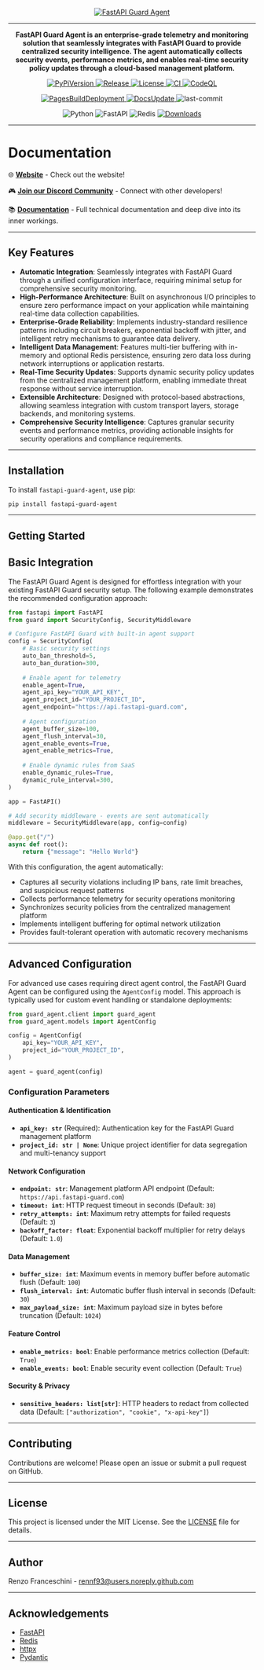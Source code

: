 <p align="center">
    <a href="https://rennf93.github.io/fastapi-guard-agent/latest/">
        <img src="https://rennf93.github.io/fastapi-guard-agent/latest/assets/big_logo.svg" alt="FastAPI Guard Agent">
    </a>
</p>

---

<p align="center">
    <strong>FastAPI Guard Agent is an enterprise-grade telemetry and monitoring solution that seamlessly integrates with FastAPI Guard to provide centralized security intelligence. The agent automatically collects security events, performance metrics, and enables real-time security policy updates through a cloud-based management platform.</strong>
</p>

<p align="center">
    <a href="https://badge.fury.io/py/fastapi-guard-agent">
        <img src="https://badge.fury.io/py/fastapi-guard-agent.svg?cache=none&icon=si%3Apython&icon_color=%23008cb4" alt="PyPiVersion">
    </a>
    <a href="https://github.com/rennf93/fastapi-guard-agent/actions/workflows/release.yml">
        <img src="https://github.com/rennf93/fastapi-guard-agent/actions/workflows/release.yml/badge.svg" alt="Release">
    </a>
    <a href="https://opensource.org/licenses/MIT">
        <img src="https://img.shields.io/badge/License-MIT-yellow.svg" alt="License">
    </a>
    <a href="https://github.com/rennf93/fastapi-guard-agent/actions/workflows/ci.yml">
        <img src="https://github.com/rennf93/fastapi-guard-agent/actions/workflows/ci.yml/badge.svg" alt="CI">
    </a>
    <a href="https://github.com/rennf93/fastapi-guard-agent/actions/workflows/code-ql.yml">
        <img src="https://github.com/rennf93/fastapi-guard-agent/actions/workflows/code-ql.yml/badge.svg" alt="CodeQL">
    </a>
</p>

<p align="center">
    <a href="https://github.com/rennf93/fastapi-guard-agent/actions/workflows/pages/pages-build-deployment">
        <img src="https://github.com/rennf93/fastapi-guard-agent/actions/workflows/pages/pages-build-deployment/badge.svg?branch=gh-pages" alt="PagesBuildDeployment">
    </a>
    <a href="https://github.com/rennf93/fastapi-guard-agent/actions/workflows/docs.yml">
        <img src="https://github.com/rennf93/fastapi-guard-agent/actions/workflows/docs.yml/badge.svg" alt="DocsUpdate">
    </a>
    <img src="https://img.shields.io/github/last-commit/rennf93/fastapi-guard-agent?style=flat&amp;logo=git&amp;logoColor=white&amp;color=0080ff" alt="last-commit">
</p>

<p align="center">
    <img src="https://img.shields.io/badge/Python-3776AB.svg?style=flat&amp;logo=Python&amp;logoColor=white" alt="Python">
    <img src="https://img.shields.io/badge/FastAPI-009688.svg?style=flat&amp;logo=FastAPI&amp;logoColor=white" alt="FastAPI">
    <img src="https://img.shields.io/badge/Redis-FF4438.svg?style=flat&amp;logo=Redis&amp;logoColor=white" alt="Redis">
    <a href="https://pepy.tech/project/fastapi-guard-agent">
        <img src="https://pepy.tech/badge/fastapi-guard-agent" alt="Downloads">
    </a>
</p>

---

Documentation
=============

🌐 **[Website](https://fastapi-guard.com)** - Check out the website!

🎮 **[Join our Discord Community](https://discord.gg/ZW7ZJbjMkK)** - Connect with other developers!

📚 **[Documentation](https://rennf93.github.io/fastapi-guard-agent)** - Full technical documentation and deep dive into its inner workings.

---

Key Features
------------

-   **Automatic Integration**: Seamlessly integrates with FastAPI Guard through a unified configuration interface, requiring minimal setup for comprehensive security monitoring.
-   **High-Performance Architecture**: Built on asynchronous I/O principles to ensure zero performance impact on your application while maintaining real-time data collection capabilities.
-   **Enterprise-Grade Reliability**: Implements industry-standard resilience patterns including circuit breakers, exponential backoff with jitter, and intelligent retry mechanisms to guarantee data delivery.
-   **Intelligent Data Management**: Features multi-tier buffering with in-memory and optional Redis persistence, ensuring zero data loss during network interruptions or application restarts.
-   **Real-Time Security Updates**: Supports dynamic security policy updates from the centralized management platform, enabling immediate threat response without service interruption.
-   **Extensible Architecture**: Designed with protocol-based abstractions, allowing seamless integration with custom transport layers, storage backends, and monitoring systems.
-   **Comprehensive Security Intelligence**: Captures granular security events and performance metrics, providing actionable insights for security operations and compliance requirements.

---

Installation
------------

To install `fastapi-guard-agent`, use pip:

```bash
pip install fastapi-guard-agent
```

---

Getting Started
---------------

Basic Integration
-----------------

The FastAPI Guard Agent is designed for effortless integration with your existing FastAPI Guard security setup. The following example demonstrates the recommended configuration approach:

```python
from fastapi import FastAPI
from guard import SecurityConfig, SecurityMiddleware

# Configure FastAPI Guard with built-in agent support
config = SecurityConfig(
    # Basic security settings
    auto_ban_threshold=5,
    auto_ban_duration=300,
    
    # Enable agent for telemetry
    enable_agent=True,
    agent_api_key="YOUR_API_KEY",
    agent_project_id="YOUR_PROJECT_ID",
    agent_endpoint="https://api.fastapi-guard.com",
    
    # Agent configuration
    agent_buffer_size=100,
    agent_flush_interval=30,
    agent_enable_events=True,
    agent_enable_metrics=True,
    
    # Enable dynamic rules from SaaS
    enable_dynamic_rules=True,
    dynamic_rule_interval=300,
)

app = FastAPI()

# Add security middleware - events are sent automatically
middleware = SecurityMiddleware(app, config=config)

@app.get("/")
async def root():
    return {"message": "Hello World"}
```

With this configuration, the agent automatically:
- Captures all security violations including IP bans, rate limit breaches, and suspicious request patterns
- Collects performance telemetry for security operations monitoring
- Synchronizes security policies from the centralized management platform
- Implements intelligent buffering for optimal network utilization
- Provides fault-tolerant operation with automatic recovery mechanisms

---

Advanced Configuration
----------------------

For advanced use cases requiring direct agent control, the FastAPI Guard Agent can be configured using the `AgentConfig` model. This approach is typically used for custom event handling or standalone deployments:

```python
from guard_agent.client import guard_agent
from guard_agent.models import AgentConfig

config = AgentConfig(
    api_key="YOUR_API_KEY",
    project_id="YOUR_PROJECT_ID",
)

agent = guard_agent(config)
```

### Configuration Parameters

#### Authentication & Identification
-   **`api_key: str`** (Required): Authentication key for the FastAPI Guard management platform
-   **`project_id: str | None`**: Unique project identifier for data segregation and multi-tenancy support

#### Network Configuration
-   **`endpoint: str`**: Management platform API endpoint (Default: `https://api.fastapi-guard.com`)
-   **`timeout: int`**: HTTP request timeout in seconds (Default: `30`)
-   **`retry_attempts: int`**: Maximum retry attempts for failed requests (Default: `3`)
-   **`backoff_factor: float`**: Exponential backoff multiplier for retry delays (Default: `1.0`)

#### Data Management
-   **`buffer_size: int`**: Maximum events in memory buffer before automatic flush (Default: `100`)
-   **`flush_interval: int`**: Automatic buffer flush interval in seconds (Default: `30`)
-   **`max_payload_size: int`**: Maximum payload size in bytes before truncation (Default: `1024`)

#### Feature Control
-   **`enable_metrics: bool`**: Enable performance metrics collection (Default: `True`)
-   **`enable_events: bool`**: Enable security event collection (Default: `True`)

#### Security & Privacy
-   **`sensitive_headers: list[str]`**: HTTP headers to redact from collected data (Default: `["authorization", "cookie", "x-api-key"]`)

---

Contributing
------------

Contributions are welcome! Please open an issue or submit a pull request on GitHub.

---

License
-------

This project is licensed under the MIT License. See the [LICENSE](LICENSE) file for details.

---

Author
------

Renzo Franceschini - [rennf93@users.noreply.github.com](mailto:rennf93@users.noreply.github.com)

---

Acknowledgements
----------------

- [FastAPI](https://fastapi.tiangolo.com/)
- [Redis](https://redis.io/)
- [httpx](https://www.python-httpx.org/)
- [Pydantic](https://pydantic-docs.helpmanual.io/)
